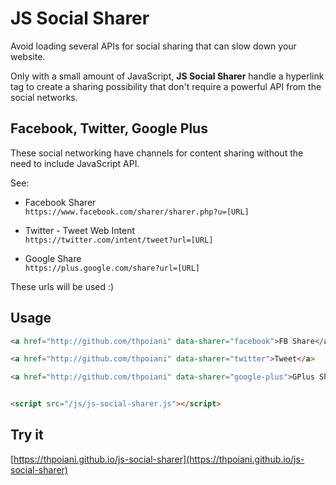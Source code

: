 # JS Social Sharer

Avoid loading several APIs for social sharing that can slow down your website.

Only with a small amount of JavaScript, **JS Social Sharer** handle a hyperlink tag to create a sharing possibility that don't require a powerful API from the social networks.

## Facebook, Twitter, Google Plus

These social networking have channels for content sharing without the need to include JavaScript API.

See:

* Facebook Sharer    
`https://www.facebook.com/sharer/sharer.php?u=[URL]`

* Twitter - Tweet Web Intent    
`https://twitter.com/intent/tweet?url=[URL]`

* Google Share    
`https://plus.google.com/share?url=[URL]`

These urls will be used :)

## Usage

```html
<a href="http://github.com/thpoiani" data-sharer="facebook">FB Share</a>

<a href="http://github.com/thpoiani" data-sharer="twitter">Tweet</a>

<a href="http://github.com/thpoiani" data-sharer="google-plus">GPlus Share</a>


<script src="/js/js-social-sharer.js"></script>
```

## Try it

[https://thpoiani.github.io/js-social-sharer](https://thpoiani.github.io/js-social-sharer)
